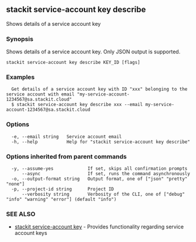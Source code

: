 ## stackit service-account key describe

Shows details of a service account key

### Synopsis

Shows details of a service account key. Only JSON output is supported.

```
stackit service-account key describe KEY_ID [flags]
```

### Examples

```
  Get details of a service account key with ID "xxx" belonging to the service account with email "my-service-account-1234567@sa.stackit.cloud"
  $ stackit service-account key describe xxx --email my-service-account-1234567@sa.stackit.cloud
```

### Options

```
  -e, --email string   Service account email
  -h, --help           Help for "stackit service-account key describe"
```

### Options inherited from parent commands

```
  -y, --assume-yes             If set, skips all confirmation prompts
      --async                  If set, runs the command asynchronously
  -o, --output-format string   Output format, one of ["json" "pretty" "none"]
  -p, --project-id string      Project ID
      --verbosity string       Verbosity of the CLI, one of ["debug" "info" "warning" "error"] (default "info")
```

### SEE ALSO

* [stackit service-account key](./stackit_service-account_key.md)	 - Provides functionality regarding service account keys

